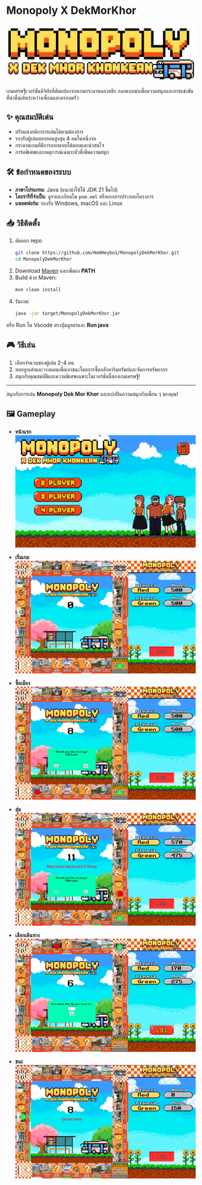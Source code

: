 # Monopoly X DekMorKhor


![โลโก้](Picture/logo.png)

เกมเศรษฐีเวอร์ชันดิจิทัลที่ดัดแปลงจากเกมกระดานคลาสสิก ออกแบบมาเพื่อความสนุกและการแข่งขันที่น่าตื่นเต้นระหว่างเพื่อนและครอบครัว

## ✨ คุณสมบัติเด่น
- ปรับแต่งกติกาการเล่นได้ตามต้องการ
- รองรับผู้เล่นหลายคนสูงสุด 4 คนในหนึ่งจอ
- กระดานเกมที่มีการออกแบบโต้ตอบและน่าสนใจ
- การ์ดพิเศษและเหตุการณ์เฉพาะตัวที่เพิ่มความสนุก


## 🛠️ ข้อกำหนดของระบบ
- **ภาษาโปรแกรม**: Java (แนะนำให้ใช้ JDK 21 ขึ้นไป)
- **ไลบรารีที่จำเป็น**: ดูรายละเอียดใน `pom.xml` หรือเอกสารประกอบโครงการ
- **แพลตฟอร์ม**: รองรับ Windows, macOS และ Linux

## 📥 วิธีติดตั้ง
1. คัดลอก repo
   ```bash
   git clone https://github.com/HeHHeyboi/MonopolyDekMorKhor.git
   cd MonopolyDekMorKhor
   ```
2. Download [Maven](https://maven.apache.org/download.cgi) และเพิ่มลง **PATH**
3. Build ด้วย Maven:
   ```bash
   mvn clean install
   ```
4. รันเกม:
   ```bash
   java -jar target/MonopolyDekMorKhor.jar
   ```
หรือ Run ใน Vscode ตรงปุ่มลูกศรและ **Run java**

## 🎮 วิธีเล่น
1. เลือกจำนวนของผู้เล่น 2-4 คน
3. ทอยลูกเต๋าและวางแผนเพื่อเอาชนะโดยการซื้ออสังหาริมทรัพย์และจัดการทรัพยากร
4. สนุกกับคุณสมบัติและความพิเศษเฉพาะในเวอร์ชันนี้ของเกมเศรษฐี!

---
สนุกกับการเล่น **Monopoly Dek Mor Khor** และแบ่งปันความสนุกกับเพื่อน ๆ ของคุณ!

## 🖼️ Gameplay
- **หน้าแรก**
![Main](Picture/Main.jpeg)

- **เริ่มเกม**
![Main](Picture/Start.jpeg)

- **ซื้อเมือง**
![Main](Picture/Buy.jpeg)

- **สุ่ม**
![Main](Picture/Random.jpeg)

- **เลือกเดินทาง**
![Main](Picture/Goforward.jpeg)

- **ชนะ**
![Main](Picture/Win.jpeg)

